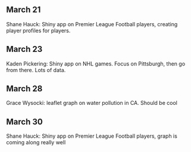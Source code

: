 ## March 21

Shane Hauck: Shiny app on Premier League Football players, creating player profiles for players.

## March 23

Kaden Pickering: Shiny app on NHL games. Focus on Pittsburgh, then go from there. Lots of data.

## March 28

Grace Wysocki: leaflet graph on water pollution in CA. Should be cool

## March 30

Shane Hauck: Shiny app on Premier League Football players, graph is coming along really well

